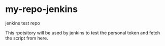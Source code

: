# my-repo-jenkins
jenkins test repo 



This rpotsitory will be used by jenkins to test the personal token and fetch the script from here.
